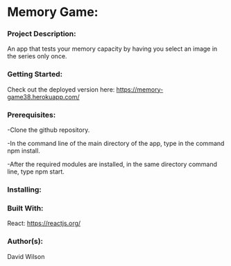 # **Memory Game:**

### **Project Description:**

An app that tests your memory capacity by having you select an image in the series only once.

### **Getting Started:**

Check out the deployed version here: https://memory-game38.herokuapp.com/

### **Prerequisites:**

-Clone the github repository.

-In the command line of the main directory of the app, type in the command npm install.

-After the required modules are installed, in the same directory command line, type npm start.

### **Installing:**

### **Built With:**

React: https://reactjs.org/

### **Author(s):**

David Wilson
